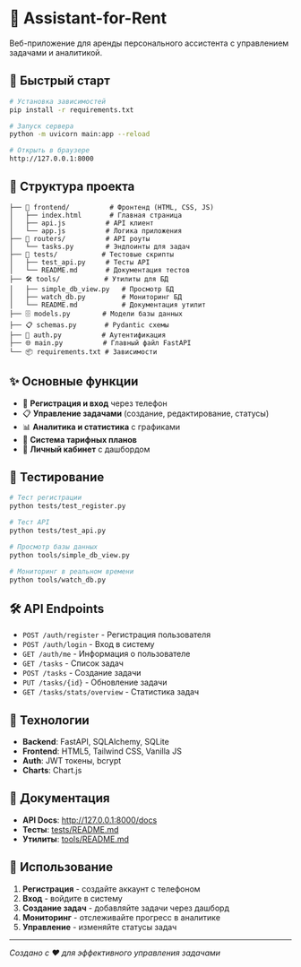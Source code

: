 # 🤖 Assistant-for-Rent

Веб-приложение для аренды персонального ассистента с управлением задачами и аналитикой.

## 🚀 Быстрый старт

```bash
# Установка зависимостей
pip install -r requirements.txt

# Запуск сервера
python -m uvicorn main:app --reload

# Открыть в браузере
http://127.0.0.1:8000
```

## 📁 Структура проекта

```
├── 📱 frontend/          # Фронтенд (HTML, CSS, JS)
│   ├── index.html       # Главная страница
│   ├── api.js          # API клиент
│   └── app.js          # Логика приложения
├── 🔧 routers/          # API роуты
│   └── tasks.py        # Эндпоинты для задач
├── 🧪 tests/           # Тестовые скрипты
│   ├── test_api.py     # Тесты API
│   └── README.md       # Документация тестов
├── 🛠️ tools/           # Утилиты для БД
│   ├── simple_db_view.py   # Просмотр БД
│   ├── watch_db.py         # Мониторинг БД
│   └── README.md           # Документация утилит
├── 🗄️ models.py        # Модели базы данных
├── 📋 schemas.py       # Pydantic схемы
├── 🔐 auth.py          # Аутентификация
├── 🌐 main.py          # Главный файл FastAPI
└── 📦 requirements.txt # Зависимости
```

## ✨ Основные функции

- 🔐 **Регистрация и вход** через телефон
- 📋 **Управление задачами** (создание, редактирование, статусы)
- 📊 **Аналитика и статистика** с графиками
- 💼 **Система тарифных планов**
- 🎯 **Личный кабинет** с дашбордом

## 🧪 Тестирование

```bash
# Тест регистрации
python tests/test_register.py

# Тест API
python tests/test_api.py

# Просмотр базы данных
python tools/simple_db_view.py

# Мониторинг в реальном времени
python tools/watch_db.py
```

## 🛠️ API Endpoints

- `POST /auth/register` - Регистрация пользователя
- `POST /auth/login` - Вход в систему
- `GET /auth/me` - Информация о пользователе
- `GET /tasks` - Список задач
- `POST /tasks` - Создание задачи
- `PUT /tasks/{id}` - Обновление задачи
- `GET /tasks/stats/overview` - Статистика задач

## 🔧 Технологии

- **Backend**: FastAPI, SQLAlchemy, SQLite
- **Frontend**: HTML5, Tailwind CSS, Vanilla JS
- **Auth**: JWT токены, bcrypt
- **Charts**: Chart.js

## 📖 Документация

- **API Docs**: http://127.0.0.1:8000/docs
- **Тесты**: [tests/README.md](tests/README.md)
- **Утилиты**: [tools/README.md](tools/README.md)

## 🎯 Использование

1. **Регистрация** - создайте аккаунт с телефоном
2. **Вход** - войдите в систему 
3. **Создание задач** - добавляйте задачи через дашборд
4. **Мониторинг** - отслеживайте прогресс в аналитике
5. **Управление** - изменяйте статусы задач

---

*Создано с ❤️ для эффективного управления задачами* 